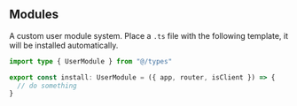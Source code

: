 ## Modules

A custom user module system. Place a `.ts` file with the following template, it will be installed automatically.

```ts
import type { UserModule } from "@/types"

export const install: UserModule = ({ app, router, isClient }) => {
  // do something
}
```
